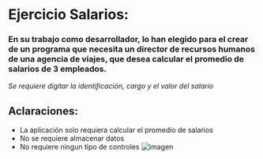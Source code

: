 
# Ejercicio Salarios:
### En su trabajo como desarrollador, lo han elegido para el crear de un programa que necesita un director de recursos humanos de una agencia de viajes, que desea calcular el promedio de salarios de 3 empleados. 
*Se requiere digitar la identificación, cargo y el valor del salario*
## Aclaraciones:
- La aplicación solo requiera calcular el promedio de salarios 
- No se requiere almacenar datos
- No requiere ningun tipo de controles
![imagen](https://github.com/joseluisgm1228/repaso.github.io/assets/132966812/662c1a5f-36d1-4f22-ac35-ecba7e73cb09)
